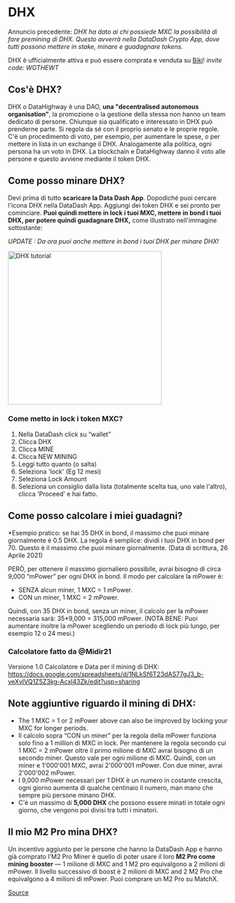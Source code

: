 # DHX
Annuncio precedente:
*DHX ha dato ai chi possiede MXC la possibilità di fare premining di DHX. Questo avverrà nella DataDash Crypto App, dove  tutti possono mettere in stake, minare e guadagnare tokens.*

DHX è ufficialmente attiva e può essere comprata e venduta su [Biki](https://www.biki.cc/en_US/register?inviteCode=WGTHEWT)! *invite code: WGTHEWT*

## Cos'è DHX?
DHX o DataHighway è una DAO, **una "decentralised autonomous organisation"**, la promozione o la gestione della stessa non hanno un team dedicato di persone. Chiunque sia qualificato e interessato in DHX può prenderne parte. Si regola da sé con il proprio senato e le proprie regole. C'è un procedimento di voto, per esempio, per aumentare le spese, o per mettere in lista in un exchange il DHX. Analogamente alla politica, ogni persona ha un voto in DHX. La blockchain e DataHighway danno il voto alle persone e questo avviene mediante il token DHX.

## Come posso minare DHX?
Devi prima di tutto **scaricare la Data Dash App**. Dopodiché puoi cercare l'icona DHX nella DataDash App. Aggiungi dei token DHX e sei pronto per cominciare. **Puoi quindi mettere in lock i tuoi MXC, mettere in bond i tuoi DHX, per potere quindi guadagnare DHX,** come illustrato nell'immagine sottostante:

*UPDATE : Da ora puoi anche mettere in bond i tuoi DHX per minare DHX!*

<img src="../../Assets/DHX/tutorial.jpg" alt="DHX tutorial" width= 350 length=500>

### Come metto in lock i token MXC?
1. Nella DataDash click su “wallet” 
2. Clicca DHX 
3. Clicca MINE 
4. Clicca NEW MINING 
5. Leggi tutto quanto (o salta) 
6. Seleziona 'lock' (Eg 12 mesi) 
7. Seleziona Lock Amount 
8. Seleziona un consiglio dalla lista (totalmente scelta tua, uno vale l'altro), clicca 'Proceed' e hai fatto.

## Come posso calcolare i miei guadagni?
*Esempio pratico: se hai 35 DHX in bond, il massimo che puoi minare giornalmente è 0.5 DHX. La regola è semplice: dividi i tuoi DHX in bond per 70. Questo è il massimo che puoi minare giornalmente. (Data di scrittura, 26 Aprile 2021)

PERÒ, per ottenere il massimo giornaliero possibile, avrai bisogno di circa 9,000 “mPower” per ogni DHX in bond.
Il modo per calcolare la mPower è:
- SENZA alcun miner, 1 MXC = 1 mPower.
- CON un miner, 1 MXC = 2 mPower.

Quindi, con 35 DHX in bond, senza un miner, il calcolo per la mPower necessaria sarà: 35*9,000 = 315,000 mPower. (NOTA BENE: Puoi aumentare inoltre la mPower scegliendo un periodo di lock più lungo, per esempio 12 o 24 mesi.)

### Calcolatore fatto da @Midir21
Versione 1.0 Calcolatore e Data per il mining di DHX:<br>
https://docs.google.com/spreadsheets/d/1NLkSf6T23dAS77gJ3_b-veXvlVQ1Z5Z3kg-AcxI43Zk/edit?usp=sharing

## Note aggiuntive riguardo il mining di DHX:
- The 1 MXC = 1 or 2 mPower above can also be improved by locking your MXC for longer periods.
- Il calcolo sopra “CON un miner” per la regola della mPower funziona solo fino a 1 million di MXC in lock. Per mantenere la regola secondo cui 1 MXC = 2 mPower oltre il primo milione di MXC avrai bisogno di un secondo miner. Questo vale per ogni milione di MXC. Quindi, con un miner e 1'000'001 MXC, avrai 2'000'001 mPower. Con due miner, avrai 2'000'002 mPower.
- I 9,000 mPower necessari per 1 DHX è un numero in costante crescita, ogni giorno aumenta di qualche centinaio il numero, man mano che sempre più persone minano DHX. 
- C'è un massimo di **5,000 DHX** che possono essere minati in totale ogni giorno, che vengono poi divisi tra tutti i minatori.

## Il mio M2 Pro mina DHX?
Un incentivo aggiunto per le persone che hanno la DataDash App e hanno già comprato l'M2 Pro Miner è quello di poter usare il loro **M2 Pro come mining booster** — 1 milione di MXC and 1 M2 pro equivalgono a 2 milioni di mPower. Il livello successivo di boost è 2 milioni di MXC and 2 M2 Pro che equivalgono a 4 milioni di mPower. Puoi comprare un M2 Pro su MatchX.

[Source](https://jessica-86960.medium.com/mxc-holders-given-the-chance-to-premine-dhx-for-free-e885fea30263)